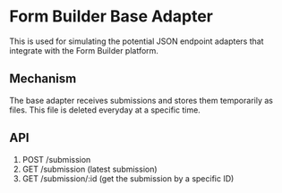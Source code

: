 # Form Builder Base Adapter

This is used for simulating the potential JSON endpoint adapters that integrate with the Form Builder platform.

## Mechanism

The base adapter receives submissions and stores them temporarily as files.
This file is deleted everyday at a specific time.

## API

1. POST /submission
2. GET /submission (latest submission)
3. GET /submission/:id (get the submission by a specific ID)
